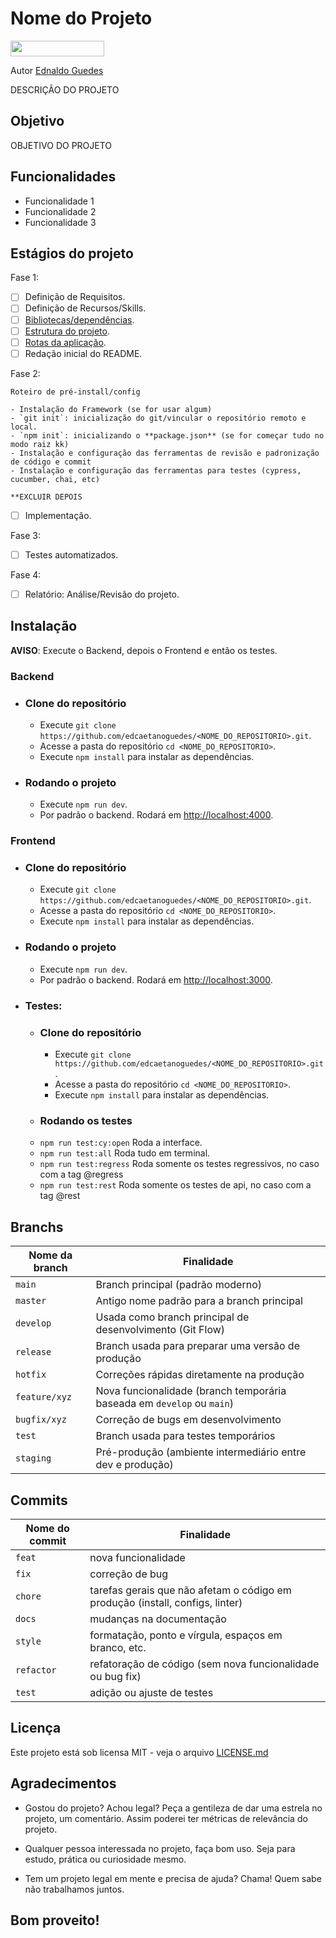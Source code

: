 # Nome do Projeto

<img src="https://img.shields.io/badge/Status-EM_CONSTRUÇÃO-00FF00" width="150" height="25" />

Autor [Ednaldo Guedes](https://github.com/edcaetanoguedes)

DESCRIÇÃO DO PROJETO

## Objetivo

OBJETIVO DO PROJETO

## Funcionalidades

- Funcionalidade 1
- Funcionalidade 2
- Funcionalidade 3

## Estágios do projeto

Fase 1:  
- [ ] Definição de Requisitos.
- [ ] Definição de Recursos/Skills.
- [ ] [Bibliotecas/dependências](./docs/dependencies.md).
- [ ] [Estrutura do projeto](./docs/structure/project.md).
- [ ] [Rotas da aplicação](./docs/structure/routes.md).
- [ ] Redação inicial do README.

Fase 2:  
```
Roteiro de pré-install/config

- Instalação do Framework (se for usar algum)
- `git init`: inicialização do git/vincular o repositório remoto e local.
- `npm init`: inicializando o **package.json** (se for começar tudo no modo raiz kk)
- Instalação e configuração das ferramentas de revisão e padronização de código e commit
- Instalação e configuração das ferramentas para testes (cypress, cucumber, chai, etc)

**EXCLUIR DEPOIS
```
- [ ] Implementação.

Fase 3:  
- [ ] Testes automatizados.

Fase 4:  
- [ ] Relatório: Análise/Revisão do projeto.

## Instalação

**AVISO**: Execute o Backend, depois o Frontend e então os testes.

### Backend
- ### Clone do repositório
  - Execute `git clone https://github.com/edcaetanoguedes/<NOME_DO_REPOSITORIO>.git`.
  - Acesse a pasta do repositório `cd <NOME_DO_REPOSITORIO>`.
  - Execute `npm install` para instalar as dependências.
- ### Rodando o projeto
  - Execute `npm run dev`.
  - Por padrão o backend. Rodará em [http://localhost:4000](http://localhost:4000).

### Frontend
- ### Clone do repositório 
  - Execute `git clone https://github.com/edcaetanoguedes/<NOME_DO_REPOSITORIO>.git`.
  - Acesse a pasta do repositório `cd <NOME_DO_REPOSITORIO>`.
  - Execute `npm install` para instalar as dependências.
- ### Rodando o projeto
  - Execute `npm run dev`.
  - Por padrão o backend. Rodará em [http://localhost:3000](http://localhost:3000).

- ### Testes:
  - ### Clone do repositório 
    - Execute `git clone https://github.com/edcaetanoguedes/<NOME_DO_REPOSITORIO>.git`.
    - Acesse a pasta do repositório `cd <NOME_DO_REPOSITORIO>`.  
    - Execute `npm install` para instalar as dependências.
  - ### Rodando os testes
  - `npm run test:cy:open` Roda a interface.
  - `npm run test:all` Roda tudo em terminal.
  - `npm run test:regress` Roda somente os testes regressivos, no caso com a tag @regress
  - `npm run test:rest` Roda somente os testes de api, no caso com a tag @rest

## Branchs

| Nome da branch | Finalidade                                                                  |
| -------------- | --------------------------------------------------------------------------- |
| `main`         | Branch principal (padrão moderno)                                           |
| `master`       | Antigo nome padrão para a branch principal                                  |
| `develop`      | Usada como branch principal de desenvolvimento (Git Flow)                   |
| `release`      | Branch usada para preparar uma versão de produção                           |
| `hotfix`       | Correções rápidas diretamente na produção                                   |
| `feature/xyz`  | Nova funcionalidade (branch temporária baseada em `develop` ou `main`)      |
| `bugfix/xyz`   | Correção de bugs em desenvolvimento                                         |
| `test`         | Branch usada para testes temporários                                        |
| `staging`      | Pré-produção (ambiente intermediário entre dev e produção)                  |


## Commits

| Nome do commit | Finalidade                                                                    |
| -------------- | ----------------------------------------------------------------------------- |
| `feat`         | nova funcionalidade                                                           |
| `fix`          | correção de bug                                                               |
| `chore`        | tarefas gerais que não afetam o código em produção (install, configs, linter) |
| `docs`         | mudanças na documentação                                                      |
| `style`        | formatação, ponto e vírgula, espaços em branco, etc.                          |
| `refactor`     | refatoração de código (sem nova funcionalidade ou bug fix)                    |
| `test`         | adição ou ajuste de testes                                                    |

## Licença

Este projeto está sob licensa MIT - veja o arquivo [LICENSE.md](https://github.com/edcaetanoguedes/<NOME_DO_REPOSITORIO>/license)

## Agradecimentos

- Gostou do projeto? Achou legal? Peça a gentileza de dar uma estrela no projeto, um comentário. Assim poderei ter
métricas de relevância do projeto.

- Qualquer pessoa interessada no projeto, faça bom uso. Seja para estudo, prática ou curiosidade mesmo.

- Tem um projeto legal em mente e precisa de ajuda? Chama! Quem sabe não trabalhamos juntos.

## Bom proveito!